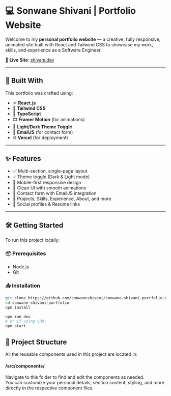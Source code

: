 # 💻 Sonwane Shivani | Portfolio Website

Welcome to my **personal portfolio website** — a creative, fully responsive, animated site built with React and Tailwind CSS to showcase my work, skills, and experience as a Software Engineer.

🔗 **Live Site**: [shivani.dev](sonwane-shivani-portfolio.vercel.app)

---

## 🚀 Built With

This portfolio was crafted using:

- ⚛️ **React.js**
- 💨 **Tailwind CSS**
- 💨 **TypeScript**
- 🎞 **Framer Motion** (for animations)
- 🌙 **Light/Dark Theme Toggle**
- 📩 **EmailJS** (for contact form)
- 🌐 **Vercel** (for deployment)

---

## ✨ Features

- ✅ Multi-section, single-page layout
- 💡 Theme toggle (Dark & Light mode)
- 📱 Mobile-first responsive design
- 🎨 Clean UI with smooth animations
- 💌 Contact form with EmailJS integration
- 📂 Projects, Skills, Experience, About, and more
- 🔗 Social profiles & Resume links

---


## 🛠 Getting Started

To run this project locally:

### 📦 Prerequisites

- Node.js
- Git

### 📥 Installation

```bash
git clone https://github.com/sonwaneshivani/sonwane-shivani-portfolio.git
cd sonwane-shivani-portfolio
npm install

npm run dev
# or if using CRA:
npm start
```
## 📁 Project Structure

All the reusable components used in this project are located in:
#### /src/components/

Navigate to this folder to find and edit the components as needed.  
You can customize your personal details, section content, styling, and more directly in the respective component files.

